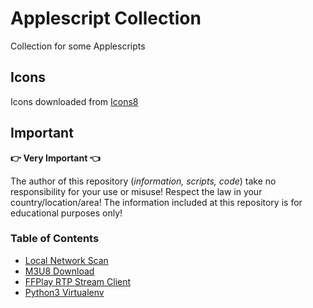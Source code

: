 # Applescript Collection

Collection for some Applescripts

## Icons

Icons downloaded from <a target="_blank" href="https://icons8.de">Icons8</a>

## Important

**:point_right: Very Important :point_left:**

The author of this repository (_information, scripts, code_) take no responsibility for your use or misuse! Respect the law in your country/location/area! The information included at this repository is for educational purposes only!

### Table of Contents

- [Local Network Scan](local_network_scan/)
- [M3U8 Download](M3U8_download/)
- [FFPlay RTP Stream Client](ffplay_rtp_stream_client/)
- [Python3 Virtualenv](python3_virtualenv/)
